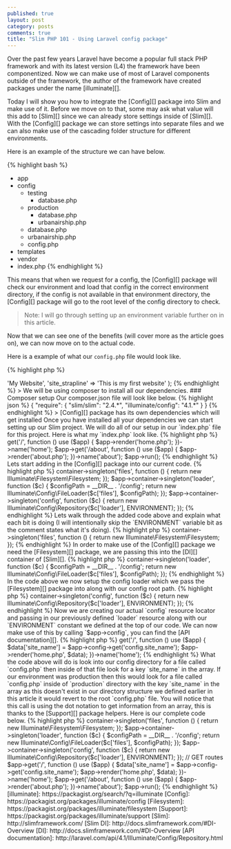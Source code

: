 ```yaml
---
published: true
layout: post
category: posts
comments: true
title: "Slim PHP 101 - Using Laravel config package"
---
```


Over the past few years Laravel have become a popular full stack PHP framework and with its latest version (L4) the framework have been componentized. Now we can make use of most of Laravel components outside of the framework, the author of the framework have created packages under the name [illuminate][].

Today I will show you how to integrate the [Config][] package into Slim and make use of it. Before we move on to that, some may ask what value will this add to [Slim][] since we can already store settings inside of [Slim][]. With the [Config][] package
we can store settings into separate files and we can also make use of the cascading folder structure for different environments.

Here is an example of the structure we can have below.

{% highlight bash %}
  - app
  - config
    - testing
      - database.php
    - production
      - database.php
      - urbanairship.php
    - database.php
    - urbanairship.php
    - config.php
  - templates
  - vendor
  - index.php
{% endhighlight %}

This means that when we request for a config, the [Config][] package will check our environment and load that config in the correct environment directory, if the config is not available in that environment directory, the [Config][] package will go to the root level of the config directory to check.

> Note: I will go through setting up an environment variable further on in this article.

Now that we can see one of the benefits (will cover more as the article goes on), we can now move on to the actual code.

Here is a example of what our `config.php` file would look like.

{% highlight php %}
<?php
return array(
  'site_name' => 'My Website',
  'site_strapline' => 'This is my first website'
);
{% endhighlight %}

> We will be using composer to install all our dependencies.

### Composer setup

Our composer.json file will look like below.

{% highlight json %}
{
    "require": {
        "slim/slim": "2.4.*",
        "illuminate/config": "4.1.*"
    }
}
{% endhighlight %}

> [Config][] package has its own dependencies which will get installed

Once you have installed all your dependencies we can start setting up our Slim project. We will do all of our setup in our `index.php` file for this project. Here is what my `index.php` look like.

{% highlight php %}
<?php
require 'vendor/autoload.php';

$app = new \Slim\Slim();

// GET routes
$app->get('/', function () use ($app) {
  $app->render('home.php');
})->name('home');

$app->get('/about', function () use ($app) {
  $app->render('about.php');
})->name('about');

$app->run();
{% endhighlight %}

Lets start adding in the [Config][] package into our current code.

{% highlight php %}
<?php
require 'vendor/autoload.php';

// Setup our environment variable base on SLIM_ENV or default to production
define('ENVIRONMENT', isset($_SERVER['SLIM_ENV']) ? $_SERVER['SLIM_ENV'] : 'production');

$app = new \Slim\Slim();

// Config code
$app->container->singleton('files', function () {
  return new Illuminate\Filesystem\Filesystem;
});

$app->container->singleton('loader', function ($c) {
  $configPath = __DIR__ . '/config';
  return new Illuminate\Config\FileLoader($c['files'], $configPath);
});

$app->container->singleton('config', function ($c) {
  return new Illuminate\Config\Repository($c['loader'], ENVIRONMENT);
});
{% endhighlight %}

Lets walk through the added code above and explain what each bit is doing (I will intentionally skip the `ENVIRONMENT` variable bit as the comment states what it's doing).

{% highlight php %}
<?php
$app->container->singleton('files', function () {
  return new Illuminate\Filesystem\Filesystem;
});
{% endhighlight %}

In order to make use of the [Config][] package we need the [Filesystem][] package, we are passing this into the [DI][] container of [Slim][].

{% highlight php %}
<?php
$app->container->singleton('loader', function ($c) {
  $configPath = __DIR__ . '/config';
  return new Illuminate\Config\FileLoader($c['files'], $configPath);
});
{% endhighlight %}

In the code above we now setup the config loader which we pass the [Filesystem][] package into along with our config root path.

{% highlight php %}
<?php
$app->container->singleton('config', function ($c) {
  return new Illuminate\Config\Repository($c['loader'], ENVIRONMENT);
});
{% endhighlight %}

Now we are creating our actual `config` resource locator and passing in our previously defined `loader` resource along with our `ENVIRONMENT` constant we defined at the top of our code.

We can now make use of this by calling `$app->config`, you can find the [API documentation][].

{% highlight php %}
<?php
$app->get('/', function () use ($app) {
  $data['site_name'] = $app->config->get('config.site_name');

  $app->render('home.php', $data);
})->name('home');
{% endhighlight %}

What the code above will do is look into our config directory for a file called `config.php` then inside of that file look for a key `site_name` in the array.

If our environment was production then this would look for a file called `config.php` inside of `production` directory with the key `site_name` in the array as this doesn't exist in our directory structure we defined earlier in this article it would revert to the root `config.php` file.

You will notice that this call is using the dot notation to get information from an array, this is thanks to the [Support][] package helpers.

Here is our complete code below.

{% highlight php %}
<?php
require 'vendor/autoload.php';

// Setup our environment variable base on SLIM_ENV or default to production
define('ENVIRONMENT', isset($_SERVER['SLIM_ENV']) ? $_SERVER['SLIM_ENV'] : 'production');

$app = new \Slim\Slim();

// Config code
$app->container->singleton('files', function () {
  return new Illuminate\Filesystem\Filesystem;
});

$app->container->singleton('loader', function ($c) {
  $configPath = __DIR__ . '/config';
  return new Illuminate\Config\FileLoader($c['files'], $configPath);
});

$app->container->singleton('config', function ($c) {
  return new Illuminate\Config\Repository($c['loader'], ENVIRONMENT);
});

// GET routes
$app->get('/', function () use ($app) {
  $data['site_name'] = $app->config->get('config.site_name');

  $app->render('home.php', $data);
})->name('home');

$app->get('/about', function () use ($app) {
    $app->render('about.php');
})->name('about');

$app->run();
{% endhighlight %}

[illuminate]: https://packagist.org/search/?q=illuminate
[Config]: https://packagist.org/packages/illuminate/config
[Filesystem]: https://packagist.org/packages/illuminate/filesystem
[Support]: https://packagist.org/packages/illuminate/support
[Slim]: http://slimframework.com/
[Slim DI]: http://docs.slimframework.com/#DI-Overview
[DI]: http://docs.slimframework.com/#DI-Overview
[API documentation]: http://laravel.com/api/4.1/Illuminate/Config/Repository.html
